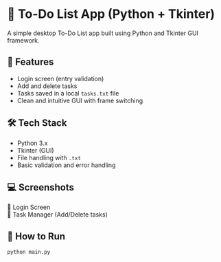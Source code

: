 # 📝 To-Do List App (Python + Tkinter)

A simple desktop To-Do List app built using Python and Tkinter GUI framework.

## 🚀 Features
- Login screen (entry validation)
- Add and delete tasks
- Tasks saved in a local `tasks.txt` file
- Clean and intuitive GUI with frame switching

## 🛠️ Tech Stack
- Python 3.x
- Tkinter (GUI)
- File handling with `.txt`
- Basic validation and error handling

## 💻 Screenshots
📌 Login Screen  
📌 Task Manager (Add/Delete tasks)

## 📂 How to Run
```bash
python main.py
